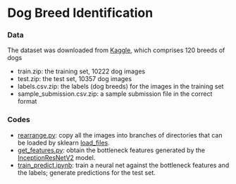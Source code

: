 # Dog Breed Identification

### Data

The dataset was downloaded from [Kaggle](https://www.kaggle.com/c/dog-breed-identification/data), which comprises 120 breeds of dogs
- train.zip: the training set, 10222 dog images
- test.zip: the test set, 10357 dog images
- labels.csv.zip: the labels (dog breeds) for the images in the training set
- sample_submission.csv.zip: a sample submission file in the correct format

### Codes

- [rearrange.py](rearrange.py): copy all the images into branches of directories that can be loaded by sklearn [load_files](http://scikit-learn.org/stable/modules/generated/sklearn.datasets.load_files.html).
- [get_features.py](get_features.py): obtain the bottleneck features generated by the [InceptionResNetV2](https://github.com/tensorflow/models/blob/master/research/slim/nets/inception_resnet_v2.py) model.
- [train_predict.ipynb](train_predict.ipynb): train a neural net against the bottleneck features and the labels; generate predictions for the test set.
